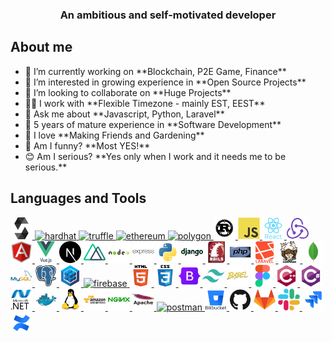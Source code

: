 

<h3 align="center">An ambitious and self-motivated developer</h3>

<h2>About me</h2>
<ul>
<li> 🔭 I’m currently working on **Blockchain, P2E Game, Finance**</li>
   
<li> 🌱 I’m interested in growing experience in **Open Source Projects**</li>
  
<li> 👯 I’m looking to collaborate on **Huge Projects**</li>

<li> 👨‍💻 I work with **Flexible Timezone - mainly EST, EEST**</li>

<li> 💬 Ask me about **Javascript, Python, Laravel**</li>

<li> 📄 5 years of mature experience in **Software Development**</li>

<li> 🌹 I love **Making Friends and Gardening**</li>

<li> 🤣 Am I funny? **Most YES!**</li>
  
<li> 😊 Am I serious? **Yes only when I work and it needs me to be serious.**</li>

</ul> 

<h2>Languages and Tools</h2>


<p align="left" class="iconbar"> 
    <a href="https://docs.soliditylang.org/" target="_blank"> <img src="https://raw.githubusercontent.com/devicons/devicon/master/icons/solidity/solidity-original.svg" alt="solidity" height="35"/> </a>
    <a href="https://hardhat.org" target="_blank"> <img src="https://raw.githubusercontent.com/danielcranney/readme-generator/main/public/icons/skills/hardhat-colored.svg" alt="hardhat" height="35"/> </a>
    <a href="https://trufflesuite.com/" target="_blank"> <img src="https://raw.githubusercontent.com/danielcranney/readme-generator/main/public/icons/skills/truffle-colored.svg" alt="truffle" height="35"/> </a>
    <a href="https://ethereum.org/" target="_blank"> <img src="https://raw.githubusercontent.com/danielcranney/readme-generator/main/public/icons/skills/ethereum-colored.svg" alt="ethereum" height="35"/> </a>
    <a href="https://polygon.com/" target="_blank"> <img src="https://raw.githubusercontent.com/danielcranney/readme-generator/main/public/icons/skills/polygon-colored.svg" alt="polygon" height="35"/> </a>
    <a href="https://docs.rs" target="_blank"> <img src="https://raw.githubusercontent.com/devicons/devicon/master/icons/rust/rust-plain.svg" alt="rust" height="35"/> </a>
    <a href="https://developer.mozilla.org/en-US/docs/Web/JavaScript" target="_blank"> <img src="https://raw.githubusercontent.com/devicons/devicon/master/icons/javascript/javascript-original.svg" alt="javascript" height="35"/> </a> 
    <a href="https://reactjs.org/" target="_blank"> <img src="https://raw.githubusercontent.com/devicons/devicon/master/icons/react/react-original-wordmark.svg" alt="react" height="35"/> </a> 
    <a href="https://redux.js.org/" target="_blank"> <img src="https://raw.githubusercontent.com/devicons/devicon/master/icons/redux/redux-original.svg" alt="redux" height="35"/> </a> 
    <a href="https://angular.io" target="_blank"> <img src="https://raw.githubusercontent.com/devicons/devicon/master/icons/angularjs/angularjs-original.svg" alt="redux" height="35"/> </a>   
    <a href="https://vuejs.org/" target="_blank"> <img src="https://raw.githubusercontent.com/devicons/devicon/master/icons/vuejs/vuejs-original-wordmark.svg" alt="vuejs" height="35"/> </a> 
    <a href="https://nextjs.org/" target="_blank"> <img src="https://raw.githubusercontent.com/devicons/devicon/master/icons/nextjs/nextjs-original.svg" alt="nextjs" height="35"/> </a>     
    <a href="https://nuxtjs.org/" target="_blank"> <img src="https://raw.githubusercontent.com/devicons/devicon/master/icons/nuxtjs/nuxtjs-original.svg" alt="nuxtjs" height="35"/> </a> 
    <a href="https://nodejs.org/" target="_blank"> <img src="https://raw.githubusercontent.com/devicons/devicon/master/icons/nodejs/nodejs-original-wordmark.svg" alt="nodejs" height="35"/> </a> 
    <a href="https://expressjs.com" target="_blank"> <img src="https://raw.githubusercontent.com/devicons/devicon/master/icons/express/express-original-wordmark.svg" alt="express" height="35"/> </a>   
    <a href="https://www.python.org" target="_blank"> <img src="https://raw.githubusercontent.com/devicons/devicon/master/icons/python/python-original.svg" alt="python" height="35"/> </a> 
    <a href="https://www.django.org" target="_blank"> <img src="https://raw.githubusercontent.com/devicons/devicon/master/icons/django/django-plain-wordmark.svg" alt="django" height="35"/> </a> 
    <a href="https://rubyonrails.org" target="_blank"> <img src="https://raw.githubusercontent.com/devicons/devicon/master/icons/rails/rails-original-wordmark.svg" alt="rails" height="35"/> </a> 
    <a href="https://www.php.net" target="_blank"> <img src="https://raw.githubusercontent.com/devicons/devicon/master/icons/php/php-original.svg" alt="php" height="35"/> </a> 
    <a href="https://laravel.com/" target="_blank"> <img src="https://raw.githubusercontent.com/devicons/devicon/master/icons/laravel/laravel-plain-wordmark.svg" alt="laravel" height="35"/> </a> 
    <a href="https://getcomposer.org/" target="_blank"> <img src="https://raw.githubusercontent.com/devicons/devicon/master/icons/composer/composer-original.svg" alt="composer" height="35"/> </a> 
    <a href="https://www.mongodb.com/" target="_blank"> <img src="https://raw.githubusercontent.com/devicons/devicon/master/icons/mongodb/mongodb-original.svg" alt="mongodb" height="35"/> </a> 
    <a href="https://www.mysql.com/" target="_blank"> <img src="https://raw.githubusercontent.com/devicons/devicon/master/icons/mysql/mysql-original-wordmark.svg" alt="mysql" height="35"/> </a> 
    <a href="https://www.postgresql.org" target="_blank"> <img src="https://raw.githubusercontent.com/devicons/devicon/master/icons/postgresql/postgresql-original.svg" alt="postgresql" height="35"/> </a> 
    <a href="https://sequelize.org" target="_blank"> <img src="https://raw.githubusercontent.com/devicons/devicon/master/icons/sequelize/sequelize-original.svg" alt="sequelize" height="35"/> </a> 
    <a href="https://firebase.google.com/" target="_blank"> <img src="https://www.vectorlogo.zone/logos/firebase/firebase-icon.svg" alt="firebase" height="35"/> </a> 
    <a href="https://www.w3.org/html/" target="_blank"> <img src="https://raw.githubusercontent.com/devicons/devicon/master/icons/html5/html5-original-wordmark.svg" alt="html5" height="35"/> </a>
    <a href="https://www.w3schools.com/css/" target="_blank"> <img src="https://raw.githubusercontent.com/devicons/devicon/master/icons/css3/css3-original-wordmark.svg" alt="css3" height="35"/> </a>
    <a href="https://getbootstrap.com/" target="_blank"> <img src="https://raw.githubusercontent.com/devicons/devicon/master/icons/bootstrap/bootstrap-original.svg" alt="bootstrap" height="35"/> </a>
    <a href="https://www.tailwindcss.com/" target="_blank"> <img src="https://raw.githubusercontent.com/devicons/devicon/master/icons/tailwindcss/tailwindcss-plain.svg" alt="tailwindcss" height="35"/> </a>
    <a href="https://babeljs.io/" target="_blank"> <img src="https://raw.githubusercontent.com/devicons/devicon/master/icons/babel/babel-original.svg" alt="babel" height="35"/> </a>
    <a href="https://www.figma.com/" target="_blank"> <img src="https://raw.githubusercontent.com/devicons/devicon/master/icons/figma/figma-original.svg" alt="figma" height="35"/> </a> 
    <a href="https://www.w3schools.com/cpp/" target="_blank"><img src="https://raw.githubusercontent.com/devicons/devicon/master/icons/cplusplus/cplusplus-original.svg" alt="cplusplus" height="35"/> </a> 
    <a href="https://www.w3schools.com/cs/" target="_blank"> <img src="https://raw.githubusercontent.com/devicons/devicon/master/icons/csharp/csharp-original.svg" alt="csharp" height="35"/> </a> 
    <a href="https://dotnet.microsoft.com/" target="_blank"> <img src="https://raw.githubusercontent.com/devicons/devicon/master/icons/dot-net/dot-net-original-wordmark.svg" alt="dotnet" height="35"/> </a> 
    <a href="https://www.docker.com" target="_blank"> <img src="https://raw.githubusercontent.com/devicons/devicon/master/icons/docker/docker-original.svg" alt="docker" height="35"/> </a> 
    <a href="https://www.linux.org/" target="_blank"> <img src="https://raw.githubusercontent.com/devicons/devicon/master/icons/linux/linux-original.svg" alt="linux" height="35"/> </a>
    <a href="https://aws.amazon.com/" target="_blank"> <img src="https://raw.githubusercontent.com/devicons/devicon/master/icons/amazonwebservices/amazonwebservices-original-wordmark.svg" alt="aws" height="35"/> </a> 
    <a href="https://www.nginx.com" target="_blank"> <img src="https://raw.githubusercontent.com/devicons/devicon/master/icons/nginx/nginx-original.svg" alt="nginx" height="35"/> </a> 
    <a href="https://httpd.apache.org/" target="_blank"> <img src="https://raw.githubusercontent.com/devicons/devicon/master/icons/apache/apache-original-wordmark.svg" alt="apache" height="35"/> </a> 
    <a href="https://postman.com" target="_blank"> <img src="https://www.vectorlogo.zone/logos/getpostman/getpostman-icon.svg" alt="postman" height="35"/> </a> 
    <a href="https://bitbucket.org/" target="_blank"> <img src="https://raw.githubusercontent.com/devicons/devicon/master/icons/bitbucket/bitbucket-original-wordmark.svg" alt="bitbucket" height="35"/> </a> 
    <a href="https://github.com/" target="_blank"> <img src="https://raw.githubusercontent.com/devicons/devicon/master/icons/github/github-original.svg" alt="github" height="35"/> </a> 
    <a href="https://gitlab.com/" target="_blank"> <img src="https://raw.githubusercontent.com/devicons/devicon/master/icons/gitlab/gitlab-original.svg" alt="gitlab" height="35"/> </a> 
    <a href="https://slack.com/" target="_blank"> <img src="https://raw.githubusercontent.com/devicons/devicon/master/icons/slack/slack-original.svg" alt="slack" height="35"/> </a> 
    <a href="https://jira.atlassian.com/" target="_blank"> <img src="https://raw.githubusercontent.com/devicons/devicon/master/icons/jira/jira-original.svg" alt="jira" height="35"/> </a> 
    <a href="https://confluence.atlassian.com/" target="_blank"> <img src="https://raw.githubusercontent.com/devicons/devicon/master/icons/confluence/confluence-original.svg" alt="confluence" height="35"/> </a> 
</p>
  
